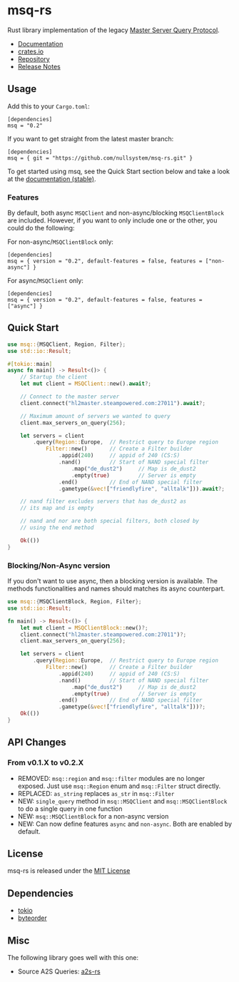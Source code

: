 # msq-rs
Rust library implementation of the legacy [Master Server Query Protocol](https://developer.valvesoftware.com/wiki/Master_Server_Query_Protocol).

* [Documentation](https://docs.rs/msq/)
* [crates.io](https://crates.io/crates/msq)
* [Repository](https://github.com/nullsystem/msq-rs)
* [Release Notes](https://github.com/nullsystem/msq-rs/releases)

## Usage
Add this to your `Cargo.toml`:
```
[dependencies]
msq = "0.2"
```
If you want to get straight from the latest master branch:
```
[dependencies]
msq = { git = "https://github.com/nullsystem/msq-rs.git" }
```

To get started using msq, see the Quick Start section below
and take a look at the [documentation (stable)](https://docs.rs/msq/).

### Features
By default, both async `MSQClient` and non-async/blocking `MSQClientBlock` are included.
However, if you want to only include one or the other, you could do the following:

For non-async/`MSQClientBlock` only:
```
[dependencies]
msq = { version = "0.2", default-features = false, features = ["non-async"] }
```
For async/`MSQClient` only:
```
[dependencies]
msq = { version = "0.2", default-features = false, features = ["async"] }
```

## Quick Start
```rust
use msq::{MSQClient, Region, Filter};
use std::io::Result;

#[tokio::main]
async fn main() -> Result<()> {
    // Startup the client
    let mut client = MSQClient::new().await?;

    // Connect to the master server
    client.connect("hl2master.steampowered.com:27011").await?;

    // Maximum amount of servers we wanted to query
    client.max_servers_on_query(256);

    let servers = client
        .query(Region::Europe,  // Restrict query to Europe region
            Filter::new()       // Create a Filter builder
                .appid(240)     // appid of 240 (CS:S)
                .nand()         // Start of NAND special filter
                    .map("de_dust2")     // Map is de_dust2
                    .empty(true)         // Server is empty
                .end()          // End of NAND special filter
                .gametype(&vec!["friendlyfire", "alltalk"])).await?;

    // nand filter excludes servers that has de_dust2 as
    // its map and is empty

    // nand and nor are both special filters, both closed by
    // using the end method

    Ok(())
}
```

### Blocking/Non-Async version
If you don't want to use async, then a blocking version is available. The
methods functionalities and names should matches its async counterpart.
```rust
use msq::{MSQClientBlock, Region, Filter};
use std::io::Result;

fn main() -> Result<()> {
    let mut client = MSQClientBlock::new()?;
    client.connect("hl2master.steampowered.com:27011")?;
    client.max_servers_on_query(256);

    let servers = client
        .query(Region::Europe,  // Restrict query to Europe region
            Filter::new()       // Create a Filter builder
                .appid(240)     // appid of 240 (CS:S)
                .nand()         // Start of NAND special filter
                    .map("de_dust2")     // Map is de_dust2
                    .empty(true)         // Server is empty
                .end()          // End of NAND special filter
                .gametype(&vec!["friendlyfire", "alltalk"]))?;
    Ok(())
}
```

## API Changes
### From v0.1.X to v0.2.X
* REMOVED: `msq::region` and `msq::filter` modules are no longer exposed. Just use
`msq::Region` enum and `msq::Filter` struct directly.
* REPLACED: `as_string` replaces `as_str` in `msq::Filter`
* NEW: `single_query` method in `msq::MSQClient` and `msq::MSQClientBlock` to do a
single query in one function
* NEW: `msq::MSQClientBlock` for a non-async version
* NEW: Can now define features `async` and `non-async`. Both are enabled by default.

## License
msq-rs is released under the [MIT License](LICENSE)

## Dependencies
* [tokio](https://tokio.rs/)
* [byteorder](https://github.com/BurntSushi/byteorder)

## Misc
The following library goes well with this one:
* Source A2S Queries: [a2s-rs](https://github.com/rumblefrog/a2s-rs) 

